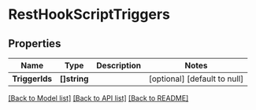 # RestHookScriptTriggers

## Properties
Name | Type | Description | Notes
------------ | ------------- | ------------- | -------------
**TriggerIds** | **[]string** |  | [optional] [default to null]

[[Back to Model list]](../README.md#documentation-for-models) [[Back to API list]](../README.md#documentation-for-api-endpoints) [[Back to README]](../README.md)

